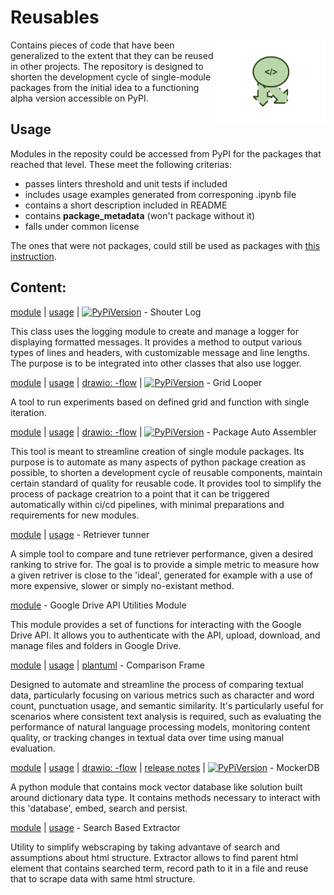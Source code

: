 # Reusables

<a><img src="https://github.com/Kiril-Mordan/reusables/blob/main/docs/reuse_logo.png" width="35%" height="35%" align="right" /></a>

Contains pieces of code that have been generalized to the extent that they can be reused in other projects. The repository is designed to shorten the development cycle of single-module packages from the initial idea to a functioning alpha version accessible on PyPI.

## Usage

Modules in the reposity could be accessed from PyPI for the packages that reached that level. These meet the following criterias:

- passes linters threshold and unit tests if included
- includes usage examples generated from corresponing .ipynb file
- contains a short description included in README
- contains __package_metadata__ (won't package without it)
- falls under common license

The ones that were not packages, could still be used as packages with [this instruction](https://github.com/Kiril-Mordan/reusables/blob/main/docs/module_from_raw_file.md).

## Content:
 
[module](python_modules/shouterlog.py) | [usage](docs/shouterlog.md) | [![PyPiVersion](https://img.shields.io/pypi/v/shouterlog)](https://pypi.org/project/shouterlog/) - Shouter Log

This class uses the logging module to create and manage a logger for displaying formatted messages.
It provides a method to output various types of lines and headers, with customizable message and line lengths.
The purpose is to be integrated into other classes that also use logger.

[module](python_modules/gridlooper.py) | [usage](docs/gridlooper.md) | [drawio: -flow](docs/gridlooper-flow.png) | [![PyPiVersion](https://img.shields.io/pypi/v/gridlooper)](https://pypi.org/project/gridlooper/) - Grid Looper

A tool to run experiments based on defined grid and function with single iteration.

[module](python_modules/package_auto_assembler.py) | [usage](docs/package_auto_assembler.md) | [drawio: -flow](docs/package_auto_assembler-flow.png) | [![PyPiVersion](https://img.shields.io/pypi/v/package-auto-assembler)](https://pypi.org/project/package-auto-assembler/) - Package Auto Assembler

This tool is meant to streamline creation of single module packages.
Its purpose is to automate as many aspects of python package creation as possible,
to shorten a development cycle of reusable components, maintain certain standard of quality
for reusable code. It provides tool to simplify the process of package creatrion
to a point that it can be triggered automatically within ci/cd pipelines,
with minimal preparations and requirements for new modules.

[module](python_modules/retriever_tunner.py) | [usage](docs/retriever_tunner.md) - Retriever tunner

A simple tool to compare and tune retriever performance, given a desired ranking to strive for.
The goal is to provide a simple metric to measure how a given retriver is close to the 'ideal', generated for example
with a use of more expensive, slower or simply no-existant method.

[module](python_modules/google_drive_support.py) - Google Drive API Utilities Module

This module provides a set of functions for interacting with the Google Drive API.
It allows you to authenticate with the API, upload, download, and manage files and folders in Google Drive.

[module](python_modules/comparisonframe.py) | [usage](docs/comparisonframe.md) | [plantuml](docs/comparisonframe_plantuml.png) - Comparison Frame

Designed to automate and streamline the process of comparing textual data, particularly focusing on various metrics
such as character and word count, punctuation usage, and semantic similarity.
It's particularly useful for scenarios where consistent text analysis is required,
such as evaluating the performance of natural language processing models, monitoring content quality,
or tracking changes in textual data over time using manual evaluation.

[module](python_modules/mocker_db.py) | [usage](docs/mocker_db.md) | [drawio: -flow](docs/mocker_db-flow.png) | [release notes](release_notes/mocker_db.md) | [![PyPiVersion](https://img.shields.io/pypi/v/mocker-db)](https://pypi.org/project/mocker-db/) - MockerDB

A python module that contains mock vector database like solution built around
dictionary data type. It contains methods necessary to interact with this 'database',
embed, search and persist.

[module](python_modules/search_based_extractor.py) | [usage](docs/search_based_extractor.md) - Search Based Extractor

Utility to simplify webscraping by taking advantave of search and assumptions about html structure.
Extractor allows to find parent html element that contains searched term, record path to it in a file
and reuse that to scrape data with same html structure.

